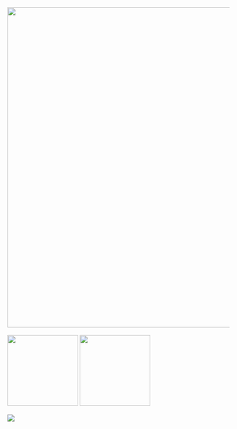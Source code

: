 <div>
  <img width="725px" src="https://github-profile-summary-cards.vercel.app/api/cards/profile-details?username=chou-dai&include_all_commits=true&count_private=true&count_private=true&theme=github_dark" />
</div>

<br>

<div align="left">
  <img height="160px" src="https://github-readme-stats-44j0xm7qr-chou-dai.vercel.app/api?username=chou-dai&show_icons=true&include_all_commits=true&count_private=true&theme=github_dark" />
  <img height="160px" src="https://github-readme-stats.vercel.app/api/top-langs/?username=chou-dai&layout=compact&theme=github_dark" />
</div>

<br>

<div>
  <img src="https://github-profile-trophy-o1p7.vercel.app/?username=chou-dai&theme=darkhub&column=7" />
</div>
